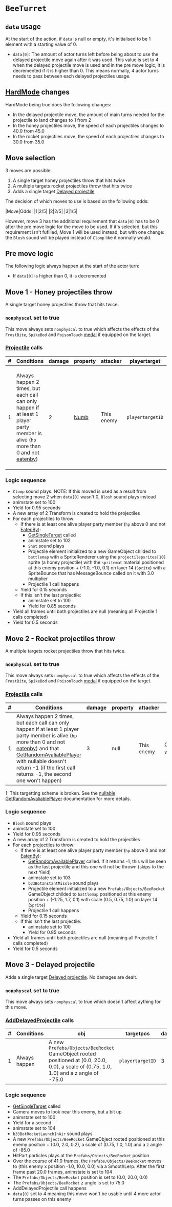 # `BeeTurret`

## `data` usage
At the start of the action, if `data` is null or empty, it's initialised to be 1 element with a starting value of 0.

- `data[0]`: The amount of actor turns left before being about to use the delayed projectile move again after it was used. This value is set to 4 when the delayed projectile move is used and in the pre move logic, it is decremented if it is higher than 0. This means normally, 4 actor turns needs to pass between each delayed projectiles usage.

## [HardMode](../../Damage%20pipeline/HardMode.md) changes
HardMode being true does the following changes:

- In the delayed projectile move, the amount of main turns needed for the projectile to land changes to 1 from 2
- In the honey projectiles move, the speed of each projectiles changes to 40.0 from 45.0
- In the rocket projectiles move, the speed of each projectiles changes to 30.0 from 35.0

## Move selection
3 moves are possible:

1. A single target honey projectiles throw that hits twice
2. A multiple targets rocket projectiles throw that hits twice
3. Adds a single target [Delayed projectile](../../Actors%20states/Delayed%20projectile.md)

The decision of which moves to use is based on the following odds:

|Move|Odds|
|1|2/5|
|2|2/5|
|3|1/5|

However, move 3 has the additional requirement that `data[0]` has to be 0 after the pre move logic for the move to be used. If it's selected, but this requirement isn't fufilled, Move 1 will be used instead, but with one change: the `Blosh` sound will be played instead of `Clomp` like it normally would.

## Pre move logic
The following logic always happen at the start of the actor turn:

- If `data[0]` is higher than 0, it is decremented

## Move 1 - Honey projectiles throw
A single target honey projectiles throw that hits twice.

### `nonphyscal` set to true
This move always sets `nonphyscal` to true which affects the effects of the `FrostBite`, `SpikeBod` and `PoisonTouch` [medal](../Enums%20and%20IDs/Medal.md) if equipped on the target.

### [Projectile](../../Damage%20pipeline/Projectile.md) calls

|#|Conditions|damage|property|attacker|playertarget|obj|speed|height|extraargs|destroyparticle|audioonhit|audiomoving|spin|nosound|
|-:|---------|------|--------|--------|-----------|---|-----|------|---------|--------------|----------|-----------|----|------|
|1|Always happen 2 times, but each call can only happen if at least 1 player party member is alive (`hp` more than 0 and not [eatenby](../../Actors%20states/BattleCondition/Eaten.md#eatenby-influences))|2|[Numb](../../Damage%20pipeline/AttackProperty.md)|This enemy|`playertargetID`|A new GameObject childed to `battlemap` with a SpriteRenderer using the `projectilepsrites[10]` sprite (a honey projectile) with the `spritemat` material positioned at this enemy position + (-1.0, -1.0, 0.1) on layer 14 (`Sprite`) with a SpriteBounce that has MessageBounce called on it with 3.0 multiplier|35.0 (30.0 instead if hardmode is true)|0.0|null|`ElecFast`|null|null|(0.0, 0.0, 20.0)|false|

### Logic sequence

- `Clomp` sound plays. NOTE: If this moved is used as a result from selecting move 2 when `data[0]` wasn't 0, `Blosh` sound plays instead
- animstate set to 100
- Yield for 0.95 seconds
- A new array of 2 Transform is created to hold the projectiles
- For each projectiles to throw:
    - If there is at least one alive player party member (`hp` above 0 and not [EatenBy](../../Actors%20states/BattleCondition/Eaten.md#eatenby-influences)):
        - [GetSingleTarget](../../Actors%20states/Targetting/GetRandomAvaliablePlayer.md#getsingletarget) called
        - animstate set to 102
        - `Shot` sound plays
        - Projectile element initialized to a new GameObject childed to `battlemap` with a SpriteRenderer using the `projectilepsrites[10]` sprite (a honey projectile) with the `spritemat` material positioned at this enemy position + (-1.0, -1.0, 0.1) on layer 14 (`Sprite`) with a SpriteBounce that has MessageBounce called on it with 3.0 multiplier
        - Projectile 1 call happens
    - Yield for 0.15 seconds
    - If this isn't the last projectile:
        - animstate set to 100
        - Yield for 0.85 seconds
- Yield all frames until both projectiles are null (meaning all Projectile 1 calls completed)
- Yield for 0.5 seconds

## Move 2 - Rocket projectiles throw
A multiple targets rocket projectiles throw that hits twice.

### `nonphyscal` set to true
This move always sets `nonphyscal` to true which affects the effects of the `FrostBite`, `SpikeBod` and `PoisonTouch` [medal](../Enums%20and%20IDs/Medal.md) if equipped on the target.

### [Projectile](../../Damage%20pipeline/Projectile.md) calls

|#|Conditions|damage|property|attacker|playertarget|obj|speed|height|extraargs|destroyparticle|audioonhit|audiomoving|spin|nosound|
|-:|---------|------|--------|--------|-----------|---|-----|------|---------|--------------|----------|-----------|----|------|
|1|Always happen 2 times, but each call can only happen if at least 1 player party member is alive (`hp` more than 0 and not [eatenby](../../Actors%20states/BattleCondition/Eaten.md#eatenby-influences)) and that [GetRandomAvaliablePlayer](../../Actors%20states/Targetting/GetRandomAvaliablePlayer.md) with nullable doesn't return -1 (if the first call returns -1, the second one won't happen)|3|null|This enemy|[GetRandomAvaliablePlayer](../../Actors%20states/Targetting/GetRandomAvaliablePlayer.md) with nullable<sup>1</sup>|A new `Prefabs/Objects/BeeRocket` GameObject childed to `battlemap` positioned at this enemy position + (-1.25, 1.7, 0.1) with scale (0.5, 0.75, 1.0) on layer 14 (`Sprite`)|45.0 (40.0 instead if hardmode is true)|4.0|null|`explosionsmall`|`Explosion`|null|Vector3.zero|false|

1: This targetting scheme is broken. See the [nullable GetRandomAvaliablePlayer](../../Actors%20states/Targetting/GetRandomAvaliablePlayer.md#nullable-is-true) documentation for more details.

### Logic sequence

- `Blosh` sound plays
- animstate set to 100
- Yield for 0.95 seconds
- A new array of 2 Transform is created to hold the projectiles
- For each projectiles to throw:
    - If there is at least one alive player party member (`hp` above 0 and not [EatenBy](../../Actors%20states/BattleCondition/Eaten.md#eatenby-influences)):
        - [GetRandomAvailablePlayer](../../Actors%20states/Targetting/GetRandomAvaliablePlayer.md) called. If it returns -1, this will be seen as the last projectile and this one will not be thrown (skips to the next Yield)
        - animstate set to 103
        - `b33BotInstantMissle` sound plays
        - Projectile element initialized to a new `Prefabs/Objects/BeeRocket` GameObject childed to `battlemap` positioned at this enemy position + (-1.25, 1.7, 0.1) with scale (0.5, 0.75, 1.0) on layer 14 (`Sprite`)
        - Projectile 1 call happens
    - Yield for 0.15 seconds
    - If this isn't the last projectile:
        - animstate set to 100
        - Yield for 0.85 seconds
- Yield all frames until both projectiles are null (meaning all Projectile 1 calls completed)
- Yield for 0.5 seconds


## Move 3 - Delayed projectile
Adds a single target [Delayed projectile](../../Actors%20states/Delayed%20projectile.md). No damages are dealt.

### `nonphyscal` set to true
This move always sets `nonphyscal` to true which doesn't affect aything for this move.

### [AddDelayedProjectile](../../Actors%20states/Delayed%20projectile.md#adddelayedprojectile) calls

|#|Conditions|obj|targetpos|damage|turnstohit|areadamage|property|framespeed|summonedby|hitsound|hitparticle|whilesound|
|-:|---------|---|---------|------|---------|----------|--------|----------|----------|--------|----------|----------|
|1|Always happen|A new `Prefabs/Objects/BeeRocket` GameObject rooted positioned at (0.0, 20.0, 0.0), a scale of (0.75, 1.0, 1.0) and a z angle of -75.0|`playertargetID`|3|2 (1 instead if hardmode is true)|0|null|70.0|This enemy|null|`explosion`|`@MisseleFall`|

### Logic sequence

- [GetSingleTarget](../../Actors%20states/Targetting/GetRandomAvaliablePlayer.md#getsingletarget) called
- Camera moves to look near this enemy, but a bit up
- animstate set to 100
- Yield for a second
- animstate set to 104
- `b33BotRocketLaunchInAir` sound plays
- A new `Prefabs/Objects/BeeRocket` GameObject rooted positioned at this enemy position + (0.0, 2.0, 0.2), a scale of (0.75, 1.0, 1.0) and a z angle of -85.0
- HitPart particles plays at the `Prefabs/Objects/BeeRocket` position
- Over the course of 41.0 frames, the `Prefabs/Objects/BeeRocket` moves to (this enemy x position -1.0, 10.0, 0.0) via a SmoothLerp. After the first frame past 20.0 frames, animstate is set to 104
- The `Prefabs/Objects/BeeRocket` position is set to (0.0, 20.0, 0.0)
- The `Prefabs/Objects/BeeRocket` z angle is set to 75.0
- AddDelayedProjectile call happens
- `data[0]` set to 4 meaning this move won't be usable until 4 more actor turns passes on this enemy

